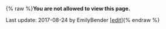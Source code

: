 {% raw %}**You are not allowed to view this page.**

Last update: 2017-08-24 by EmilyBender [[edit](https://github.com/delph-in/docs/wiki/Activities_ControlRaising/_edit)]{% endraw %}